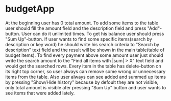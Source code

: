 # budgetApp

At the beginning user has 0 total amount. To add some items to the table user should fill the amount field and the description field and press "Add"-button. User can do it unlimited times. To get his balance user should press "Sum Up"-button. If user wants to find some specific items(search by description or key word) he should write his search criteria to "Search by description" text field and the result will be shown in the main table(table of budget items). To find every payment above some amount user just should write the search amount to the "Find all items with |sum| > X" text field and would get the searched rows. Every item in the table has delete-button on its right top corner, so user always can remove some wrong or unnecessary items from the table. Also user always can see added and summed up items by pressing "Show/Hide history" because by defoult they are not visible, only total amount is visible afer pressing "Sum Up" button and user wants to see items that were added lately.
